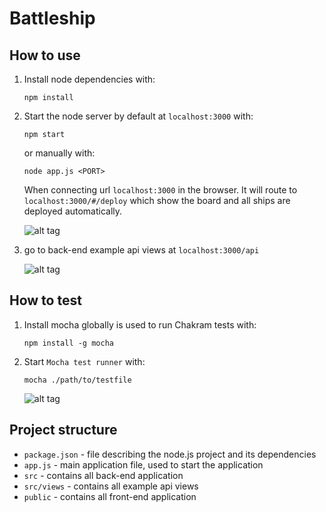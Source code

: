 # Battleship

## How to use
1. Install node dependencies with:

    ```
    npm install
    ```
2. Start the node server by default at ```localhost:3000``` with:

    ```
    npm start
    ```
    or manually with:
    ```
    node app.js <PORT>
    ```
   When connecting url ```localhost:3000``` in the browser. 
   It will route to ```localhost:3000/#/deploy``` which show the board and all ships are deployed automatically. 

   ![alt tag](https://github.com/Nutchawat/battleship/tree/master/img/frontend_deploy_page.png)

3. go to back-end example api views at ```localhost:3000/api```

    ![alt tag](https://github.com/Nutchawat/battleship/tree/master/img/backend_api_page.png)

## How to test
1. Install mocha globally is used to run Chakram tests with:

    ```
    npm install -g mocha
    ```
2. Start ```Mocha test runner``` with:
    
    ```
    mocha ./path/to/testfile
    ```

    ![alt tag](https://github.com/Nutchawat/battleship/tree/master/img/mocha_test.png)
## Project structure
- ```package.json``` - file describing the node.js project and its dependencies
- ```app.js``` - main application file, used to start the application
- ```src``` - contains all back-end application
- ```src/views``` - contains all example api views
- ```public``` - contains all front-end application
